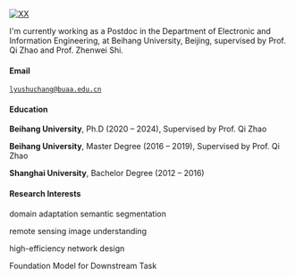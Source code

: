 [![XX](https://img.shields.io/badge/XX-github-blue?logo=github)](https://github.com/CV-ShuchangLyu)

I'm currently working as a Postdoc in the Department of Electronic and Information Engineering, at Beihang University, Beijing, supervised by Prof. Qi Zhao and Prof. Zhenwei Shi.

#### Email  
<code>lyushuchang@buaa.edu.cn</code>  

#### Education  
**Beihang University**, Ph.D (2020 – 2024), Supervised by Prof. Qi Zhao  

**Beihang University**, Master Degree (2016 – 2019), Supervised by Prof. Qi Zhao  

**Shanghai University**, Bachelor Degree (2012 – 2016) 

#### Research Interests  
domain adaptation semantic segmentation

remote sensing image understanding

high-efficiency network design

Foundation Model for Downstream Task
